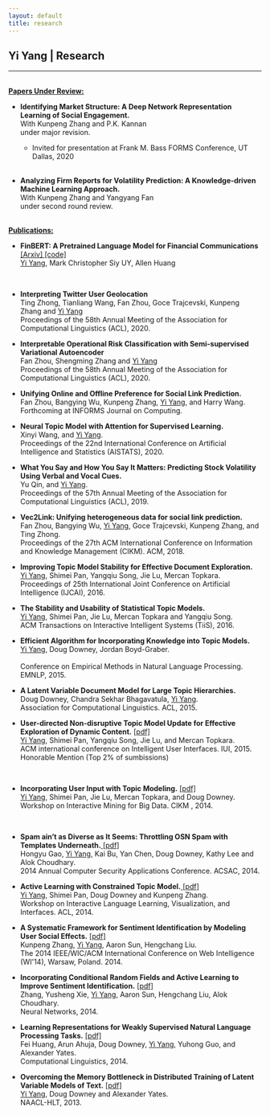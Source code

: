 ```yaml
---
layout: default
title: research
---
```


## Yi Yang | Research

* * * 
<br>
<b> <u> Papers Under Review: </u></b> 

+ <b> Identifying Market Structure: A Deep Network Representation Learning of Social Engagement. </b> <br>
 With Kunpeng Zhang and P.K. Kannan<br> 
under major revision. <br> 
   + Invited for presentation at Frank M. Bass FORMS Conference, UT Dallas, 2020<br><br>


+ <b> Analyzing Firm Reports for Volatility Prediction: A Knowledge-driven Machine Learning Approach. </b> <br>
 With Kunpeng Zhang and Yangyang Fan<br> 
under second round review.<br><br>


<b> <u>Publications: </u> </b>

+ <b> FinBERT: A Pretrained Language Model for Financial Communications </b> <a href="https://arxiv.org/abs/2006.08097">[Arxiv] </a><a href="https://github.com/yya518/FinBERT"> [code]</a>  <br>
<u>Yi Yang</u>, Mark Christopher Siy UY, Allen Huang <br>
<br>

+ <b> Interpreting Twitter User Geolocation </b> <br>
Ting Zhong, Tianliang Wang, Fan Zhou, Goce Trajcevski, Kunpeng Zhang and <u>Yi Yang</u> <br>
Proceedings of the 58th Annual Meeting of the Association for Computational Linguistics (ACL), 2020.<br>

+ <b> Interpretable Operational Risk Classification with Semi-supervised Variational Autoencoder </b> <br>
Fan Zhou, Shengming Zhang and <u> Yi Yang </u> <br>
Proceedings of the 58th Annual Meeting of the Association for Computational Linguistics (ACL), 2020.<br>

+ <b>Unifying Online and Offline Preference for Social Link Prediction.</b> <br>
Fan Zhou, Bangying Wu, Kunpeng Zhang, <u>Yi Yang</u>, and Harry Wang. <br> 
Forthcoming at INFORMS Journal on Computing.<br>

+ <b>Neural Topic Model with Attention for Supervised Learning.</b> <br>
Xinyi Wang, and <u>Yi Yang</u>.  <br>
Proceedings of the 22nd International Conference on Artificial Intelligence and Statistics (AISTATS), 2020.<br>

+ <b>What You Say and How You Say It Matters: Predicting Stock Volatility Using Verbal and Vocal Cues.</b> <br>
Yu Qin, and <u>Yi Yang</u>.  <br>
Proceedings of the 57th Annual Meeting of the Association for Computational Linguistics (ACL), 2019.<br>

+ <b>Vec2Link: Unifying heterogeneous data for social link prediction.</b> <br>
Fan Zhou, Bangying Wu, <u>Yi Yang</u>, Goce Trajcevski, Kunpeng Zhang, and Ting Zhong. <br>
Proceedings of the 27th ACM International Conference on Information and Knowledge Management (CIKM). ACM, 2018.<br>

+ <b>Improving Topic Model Stability for Effective Document Exploration.</b><br>
<u>Yi Yang</u>, Shimei Pan, Yangqiu Song, Jie Lu, Mercan Topkara.  <br>Proceedings of 25th International Joint Conference on Artificial Intelligence (IJCAI), 2016.<br>

+ <b>The Stability and Usability of Statistical Topic Models.</b><br>
<u>Yi Yang</u>, Shimei Pan, Jie Lu, Mercan Topkara and Yangqiu Song.  <br>
ACM Transactions on Interactive Intelligent Systems (TiiS), 2016.<br>

+ <b>Efficient Algorithm for Incorporating Knowledge into Topic Models. </b><br>
<u>Yi Yang</u>, Doug Downey, Jordan Boyd-Graber. <br>	
Conference on Empirical Methods in Natural Language Processing. EMNLP, 2015. <br>
	

+ <b> A Latent Variable Document Model for Large Topic Hierarchies.</b> <br>
Doug Downey, Chandra Sekhar Bhagavatula, <u>Yi Yang</u>. <br>
Association for Computational Linguistics. ACL, 2015. <br>

+ <b>User-directed Non-disruptive Topic Model Update for Effective Exploration of Dynamic Content.</b> 
    <a href="http://www.cs.northwestern.edu/~yya518/paper/IUI_15.pdf">[pdf]</a><br>
    <u>Yi Yang</u>, Shimei Pan, Yangqiu Song, Jie Lu, and Mercan Topkara.<br>
    ACM international conference on Intelligent User Interfaces. IUI, 2015. <br>
    <span class="award">Honorable Mention (Top 2% of sumbissions)</span>
<br>

+ <b>Incorporating User Input with Topic Modeling.</b> <a href="http://www.cs.northwestern.edu/~yya518/paper/imbig15.pdf">[pdf]</a><br>
	<u>Yi Yang</u>, Shimei Pan, Jie Lu, Mercan Topkara, and Doug Downey. <br>
	Workshop on Interactive Mining for Big Data. CIKM , 2014. 
<br>

+ <b>Spam ain’t as Diverse as It Seems: Throttling OSN Spam with Templates Underneath.</b><a href="http://www.cs.northwestern.edu/~yya518/paper/Tangram.pdf"> [pdf]</a> <br>
Hongyu Gao, <u>Yi Yang</u>, Kai Bu, Yan Chen, Doug Downey, Kathy Lee and Alok Choudhary. <br>
2014 Annual Computer Security Applications Conference. ACSAC, 2014. <br>

+ <b>Active Learning with Constrained Topic Model.</b><a href="http://nlp.stanford.edu/events/illvi2014/papers/yang-illvi2014.pdf"> [pdf]</a> <br>
<u>Yi Yang</u>, Shimei Pan, Doug Downey and Kunpeng Zhang. <br>
Workshop on Interactive Language Learning, Visualization, and Interfaces. ACL, 2014.<br>

+ <b>A Systematic Framework for Sentiment Identification by Modeling User Social Effects.</b>
	<a href="http://kzhang6.people.uic.edu/paper/WIC2014.pdf"> [pdf]</a> <br>
Kunpeng Zhang,  <u>Yi Yang</u>, Aaron Sun, Hengchang Liu. <br>
The 2014 IEEE/WIC/ACM International Conference on Web Intelligence (WI'14), Warsaw, Poland. 2014.<br>

+ <b>Incorporating Conditional Random Fields and Active Learning to Improve Sentiment Identification.</b>
<a href="http://www.sciencedirect.com/science/article/pii/S0893608014000896"> [pdf]</a> <br>
Zhang, Yusheng Xie, <u>Yi Yang</u>, Aaron Sun, Hengchang Liu, Alok Choudhary. <br>
Neural Networks, 2014.<br>

+ <b>Learning Representations for Weakly Supervised Natural Language Processing Tasks.</b>
	<a href="http://www.mitpressjournals.org/doi/pdf/10.1162/COLI_a_00167"> [pdf]</a><br>
Fei Huang, Arun Ahuja, Doug Downey, <u>Yi Yang</u>, Yuhong Guo, and Alexander Yates. <br>
	Computational Linguistics, 2014.<br>

+ <b>Overcoming the Memory Bottleneck in Distributed Training of Latent Variable Models of Text.</b>
	<a href="http://www.cs.northwestern.edu/~ddowney/publications/yiyang_naaclhlt13.pdf"> [pdf]</a> <br>
	<u>Yi Yang</u>, Doug Downey and Alexander Yates. <br>
	NAACL-HLT, 2013.
